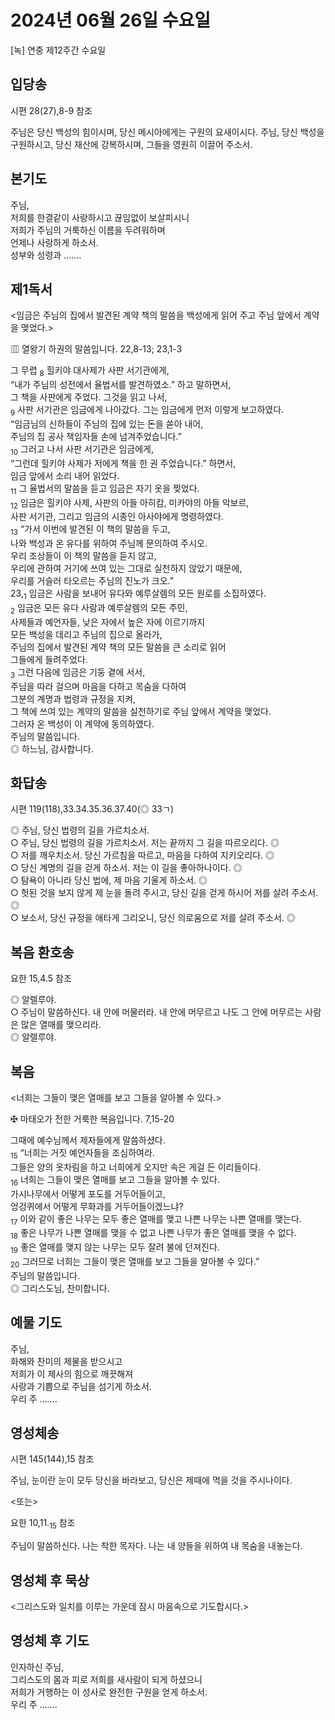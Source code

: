 # 2024년 06월 26일 수요일

[녹] 연중 제12주간 수요일  


## 입당송

시편 28(27),8-9 참조

주님은 당신 백성의 힘이시며, 당신 메시아에게는 구원의 요새이시다. 주님, 당신 백성을 구원하시고, 당신 재산에 강복하시며, 그들을 영원히 이끌어 주소서.  
  
## 본기도

주님,  
저희를 한결같이 사랑하시고 끊임없이 보살피시니  
저희가 주님의 거룩하신 이름을 두려워하며  
언제나 사랑하게 하소서.  
성부와 성령과 …….  
  
## 제1독서

<임금은 주님의 집에서 발견된 계약 책의 말씀을 백성에게 읽어 주고 주님 앞에서 계약을 맺었다.>

▥ 열왕기 하권의 말씀입니다. 22,8-13; 23,1-3

그 무렵 <sub>8</sub> 힐키야 대사제가 사판 서기관에게,  
“내가 주님의 성전에서 율법서를 발견하였소.” 하고 말하면서,  
그 책을 사판에게 주었다. 그것을 읽고 나서,  
<sub>9</sub> 사판 서기관은 임금에게 나아갔다. 그는 임금에게 먼저 이렇게 보고하였다.  
“임금님의 신하들이 주님의 집에 있는 돈을 쏟아 내어,  
주님의 집 공사 책임자들 손에 넘겨주었습니다.”  
<sub>10</sub> 그러고 나서 사판 서기관은 임금에게,  
“그런데 힐키야 사제가 저에게 책을 한 권 주었습니다.” 하면서,  
임금 앞에서 소리 내어 읽었다.  
<sub>11</sub> 그 율법서의 말씀을 듣고 임금은 자기 옷을 찢었다.  
<sub>12</sub> 임금은 힐키야 사제, 사판의 아들 아히캄, 미카야의 아들 악보르,  
사판 서기관, 그리고 임금의 시종인 아사야에게 명령하였다.  
<sub>13</sub> “가서 이번에 발견된 이 책의 말씀을 두고,  
나와 백성과 온 유다를 위하여 주님께 문의하여 주시오.  
우리 조상들이 이 책의 말씀을 듣지 않고,  
우리에 관하여 거기에 쓰여 있는 그대로 실천하지 않았기 때문에,  
우리를 거슬러 타오르는 주님의 진노가 크오.”  
23,<sub>1</sub> 임금은 사람을 보내어 유다와 예루살렘의 모든 원로를 소집하였다.  
<sub>2</sub> 임금은 모든 유다 사람과 예루살렘의 모든 주민,  
사제들과 예언자들, 낮은 자에서 높은 자에 이르기까지  
모든 백성을 데리고 주님의 집으로 올라가,  
주님의 집에서 발견된 계약 책의 모든 말씀을 큰 소리로 읽어  
그들에게 들려주었다.  
<sub>3</sub> 그런 다음에 임금은 기둥 곁에 서서,  
주님을 따라 걸으며 마음을 다하고 목숨을 다하여  
그분의 계명과 법령과 규정을 지켜,  
그 책에 쓰여 있는 계약의 말씀을 실천하기로 주님 앞에서 계약을 맺었다.  
그러자 온 백성이 이 계약에 동의하였다.  
주님의 말씀입니다.  
◎ 하느님, 감사합니다.  
  
## 화답송

시편 119(118),33.34.35.36.37.40(◎ 33ㄱ)

◎ 주님, 당신 법령의 길을 가르치소서.  
○ 주님, 당신 법령의 길을 가르치소서. 저는 끝까지 그 길을 따르오리다. ◎  
○ 저를 깨우치소서. 당신 가르침을 따르고, 마음을 다하여 지키오리다. ◎  
○ 당신 계명의 길을 걷게 하소서. 저는 이 길을 좋아하나이다. ◎  
○ 탐욕이 아니라 당신 법에, 제 마음 기울게 하소서. ◎  
○ 헛된 것을 보지 않게 제 눈을 돌려 주시고, 당신 길을 걷게 하시어 저를 살려 주소서. ◎  
○ 보소서, 당신 규정을 애타게 그리오니, 당신 의로움으로 저를 살려 주소서. ◎  
  
## 복음 환호송

요한 15,4.5 참조

◎ 알렐루야.  
○ 주님이 말씀하신다. 내 안에 머물러라. 내 안에 머무르고 나도 그 안에 머무르는 사람은 많은 열매를 맺으리라.  
◎ 알렐루야.  
  
## 복음

<너희는 그들이 맺은 열매를 보고 그들을 알아볼 수 있다.>

✠ 마태오가 전한 거룩한 복음입니다. 7,15-20

그때에 예수님께서 제자들에게 말씀하셨다.  
<sub>15</sub> “너희는 거짓 예언자들을 조심하여라.  
그들은 양의 옷차림을 하고 너희에게 오지만 속은 게걸 든 이리들이다.  
<sub>16</sub> 너희는 그들이 맺은 열매를 보고 그들을 알아볼 수 있다.  
가시나무에서 어떻게 포도를 거두어들이고,  
엉겅퀴에서 어떻게 무화과를 거두어들이겠느냐?  
<sub>17</sub> 이와 같이 좋은 나무는 모두 좋은 열매를 맺고 나쁜 나무는 나쁜 열매를 맺는다.  
<sub>18</sub> 좋은 나무가 나쁜 열매를 맺을 수 없고 나쁜 나무가 좋은 열매를 맺을 수 없다.  
<sub>19</sub> 좋은 열매를 맺지 않는 나무는 모두 잘려 불에 던져진다.  
<sub>20</sub> 그러므로 너희는 그들이 맺은 열매를 보고 그들을 알아볼 수 있다.”  
주님의 말씀입니다.  
◎ 그리스도님, 찬미합니다.  
  
## 예물 기도

주님,  
화해와 찬미의 제물을 받으시고  
저희가 이 제사의 힘으로 깨끗해져  
사랑과 기쁨으로 주님을 섬기게 하소서.  
우리 주 …….  
  
## 영성체송

시편 145(144),15 참조

주님, 눈이란 눈이 모두 당신을 바라보고, 당신은 제때에 먹을 것을 주시나이다.  
  
<또는>  
  
요한 10,11.<sub>15</sub> 참조  
  
주님이 말씀하신다. 나는 착한 목자다. 나는 내 양들을 위하여 내 목숨을 내놓는다.  
## 영성체 후 묵상

<그리스도와 일치를 이루는 가운데 잠시 마음속으로 기도합시다.>  
## 영성체 후 기도

인자하신 주님,  
그리스도의 몸과 피로 저희를 새사람이 되게 하셨으니  
저희가 거행하는 이 성사로 완전한 구원을 얻게 하소서.  
우리 주 …….